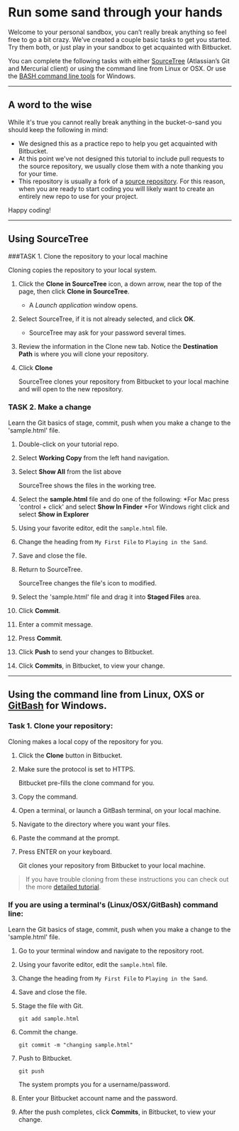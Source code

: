 # Run some sand through your hands

Welcome to your personal sandbox, you can’t really break anything so feel free to go a bit crazy. We’ve created a couple basic tasks to get you started. Try them both, or just play in your sandbox to get acquainted with Bitbucket. 

You can complete the following tasks with either [SourceTree](http://sourctreeapp.com) (Atlassian’s Git and Mercurial client) or using the command line from Linux or OSX. Or use the [BASH command line tools](http://git-scm.com/download/win) for Windows. 

- - -
## A word to the wise
While it's true you cannot really break anything in the bucket-o-sand you should keep the following in mind: 

* We designed this as a practice repo to help you get acquainted with Bitbucket. 
* At this point we've not designed this tutorial to include pull requests to the source repository, we usually close them with a note thanking you for your time. 
* This repository is usually a fork of a [source repository](https://bitbucket.org/tutorials/bucket-o-sand). For this reason, when you are ready to start coding you will likely want to create an entirely new repo to use for your project. 

Happy coding! 

---
## Using SourceTree 


###TASK 1. Clone the repository to your local machine

Cloning copies the repository to your local system.

1. Click the **Clone in SourceTree** icon, a down arrow, near the top of the page, then click **Clone in SourceTree**.
	* A *Launch application* window opens. 
2. Select SourceTree, if it is not already selected, and click **OK**.
	* SourceTree may ask for your password several times.
3. Review the information in the Clone new tab. Notice the **Destination Path** is where you will clone your repository.
4. Click **Clone** 

   SourceTree clones your repository from Bitbucket to your local machine and will open to the new repository.

### TASK 2. Make a change

Learn the Git basics of stage, commit, push when you make a change to the 'sample.html' file.

1.  Double-click on your tutorial repo.
2.  Select **Working Copy** from the left hand navigation.
3.  Select **Show All** from the list above 

    SourceTree shows the files in the working tree.
    
4.  Select the **sample.html** file and do one of the following:
	*For Mac press 'control + click' and select **Show In Finder**
	*For Windows right click and select **Show in Explorer**
6.  Using your favorite editor, edit the `sample.html` file.
7.  Change the heading from `My First File` to `Playing in the Sand`. 
8.  Save and close the file.
9.  Return to SourceTree. 

    SourceTree changes the file's icon to modified.  
    
10.  Select the 'sample.html' file and drag it into  **Staged Files** area.
11.  Click **Commit**.
12.  Enter a commit message.
13.  Press **Commit**.
14.  Click **Push** to send your changes to Bitbucket.
15.  Click **Commits**, in Bitbucket, to view your change.

- - -

## Using the command line from Linux, OXS or [GitBash](http://git-scm.com/download/win) for Windows. 

### Task 1. Clone your repository:

Cloning makes a local copy of the repository for you.

1. Click the **Clone** button in Bitbucket. 
2. Make sure the protocol is set to HTTPS.

    Bitbucket pre-fills the clone command for you.
    
3. Copy the command.
4. Open a terminal, or launch a GitBash terminal, on your local machine.
5. Navigate to the directory where you want your files.
6. Paste the command at the prompt.
7. Press ENTER on your keyboard.

   Git clones your repository from Bitbucket to your local machine.
> If you have trouble cloning from these instructions you can check out the more [detailed tutorial](https://confluence.atlassian.com/x/W4DHHw).


### If you are using a terminal's (Linux/OSX/GitBash) command line:

Learn the Git basics of stage, commit, push when you make a change to the 'sample.html' file.

1.  Go to your terminal window and navigate to the repository root.
2.  Using your favorite editor, edit the `sample.html` file.
3.  Change the heading from `My First File` to `Playing in the Sand`. 
4.  Save and close the file.
5.  Stage the file with Git.
    
    `git add sample.html`
    
6.  Commit the change.
 
    `git commit -m "changing sample.html"`
    
7. Push to Bitbucket.

    `git push`
    
    The system prompts you for a username/password.
    
8. Enter your Bitbucket account name and the password.
9. After the push completes, click **Commits**, in Bitbucket, to view your change.